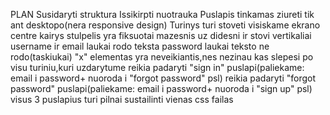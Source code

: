 PLAN
Susidaryti struktura
Issikirpti nuotrauka
Puslapis tinkamas ziureti tik ant desktopo(nera responsive design)
Turinys turi stoveti visiskame ekrano centre
kairys stulpelis yra fiksuotai mazesnis uz didesni ir stovi vertikaliai
username ir email laukai rodo teksta
password laukai teksto ne rodo(taskiukai)
"x" elementas yra neveikiantis,nes nezinau kas slepesi po visu turiniu,kuri uzdarytume
reikia padaryti "sign in" puslapi(paliekame: email i password+ nuoroda i "forgot password" psl)
reikia padaryti "forgot password" puslapi(paliekame: email i password+ nuoroda i "sign up" psl)
visus 3 puslapius turi pilnai sustailinti vienas css failas






